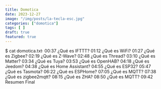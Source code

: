 ```yaml
---
title: Domotica
date: 2023-12-27
image: "/img/posts/la-tecla-esc.jpg"
categories: ["domotica"]
tags: [ ]
draft: true
featured: true
---
```




  $ cat domotica.txt·
  00:37 ¿Qué es IFTTT?
  01:12 ¿Qué es WiFi?
  01:27 ¿Qué es Zigbee?
  02:19 ¿Qué es Z-Wave?
  02:48 ¿Qué es Thread?
  03:10 ¿Qué es Matter?
  03:34 ¿Qué es Tuya?
  03:53 ¿Qué es OpenHAB?
  04:18 ¿Qué es Jeedom?
  04:38 ¿Qué es Home Assistant?
  04:55 ¿Qué es ESP32?
  05:47 ¿Qué es Tasmota?
  06:22 ¿Qué es ESPHome?
  07:05 ¿Qué es MQTT?
  07:38 ¿Qué es zigbee2mqtt?
  08:15 ¿Qué es ZHA?
  08:50 ¿Qué es MQTT?
  09:42  Resumen Final


